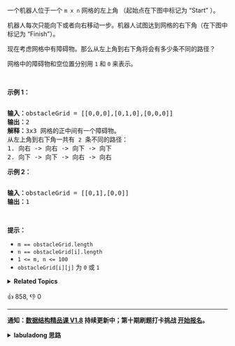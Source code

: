 <p>一个机器人位于一个<meta charset="UTF-8" />&nbsp;<code>m x n</code>&nbsp;网格的左上角 （起始点在下图中标记为 “Start” ）。</p>

<p>机器人每次只能向下或者向右移动一步。机器人试图达到网格的右下角（在下图中标记为 “Finish”）。</p>

<p>现在考虑网格中有障碍物。那么从左上角到右下角将会有多少条不同的路径？</p>

<p>网格中的障碍物和空位置分别用 <code>1</code> 和 <code>0</code> 来表示。</p>

<p>&nbsp;</p>

<p><strong>示例 1：</strong></p>
<img alt="" src="https://assets.leetcode.com/uploads/2020/11/04/robot1.jpg" />
<pre>
<strong>输入：</strong>obstacleGrid = [[0,0,0],[0,1,0],[0,0,0]]
<strong>输出：</strong>2
<strong>解释：</strong>3x3 网格的正中间有一个障碍物。
从左上角到右下角一共有 <code>2</code> 条不同的路径：
1. 向右 -&gt; 向右 -&gt; 向下 -&gt; 向下
2. 向下 -&gt; 向下 -&gt; 向右 -&gt; 向右
</pre>

<p><strong>示例 2：</strong></p>
<img alt="" src="https://assets.leetcode.com/uploads/2020/11/04/robot2.jpg" />
<pre>
<strong>输入：</strong>obstacleGrid = [[0,1],[0,0]]
<strong>输出：</strong>1
</pre>

<p>&nbsp;</p>

<p><strong>提示：</strong></p>

<ul>
	<li><code>m ==&nbsp;obstacleGrid.length</code></li>
	<li><code>n ==&nbsp;obstacleGrid[i].length</code></li>
	<li><code>1 &lt;= m, n &lt;= 100</code></li>
	<li><code>obstacleGrid[i][j]</code> 为 <code>0</code> 或 <code>1</code></li>
</ul>
<details><summary><strong>Related Topics</strong></summary>数组 | 动态规划 | 矩阵</details><br>

<div>👍 858, 👎 0</div>

<div id="labuladong"><hr>

**通知：[数据结构精品课 V1.8](https://aep.h5.xeknow.com/s/1XJHEO) 持续更新中；第十期刷题打卡挑战 [开始报名](https://mp.weixin.qq.com/s/eUG2OOzY3k_ZTz-CFvtv5Q)。**

<details><summary><strong>labuladong 思路</strong></summary>

## 基本思路

动态规划问题层层优化的通用步骤：

1、根据 [动态规划核心套路](https://labuladong.github.io/article/fname.html?fname=动态规划详解进阶)，思考如何分解问题（状态转移方程），明确函数定义，写出暴力递归解；然后用 `memo` 备忘录消除重叠子问题，并根据 [这篇文章](https://labuladong.github.io/article/fname.html?fname=备忘录等基础) 确定 base case 的初始值。

2、（可选）根据 [动态规划核心套路](https://labuladong.github.io/article/fname.html?fname=动态规划详解进阶) 将自顶向下的递归解法改为自底向上的迭代解法，根据 [这篇文章](https://labuladong.github.io/article/fname.html?fname=最优子结构) 确定 `dp` 数组的迭代方向。

3、（可选）根据 [这篇文章](https://labuladong.github.io/article/fname.html?fname=状态压缩技巧) 尝试对多维 `dp` 数组进行降维打击，优化空间复杂度。

这道题分解问题规模的关键是：

到达 `(i, j)` 的路径条数等于到达 `(i-1, j)` 和到达 `(i, j-1)` 的路径条数之和。

那么 `dp` 函数的定义就是：

从 `grid[0][0]` 出发到达 `grid[i][j]` 的路径条数为 `dp(grid, i, j)`。

然后走流程，一步步优化，我把所有步骤都写在解法代码中了。

**标签：[动态规划](https://mp.weixin.qq.com/mp/appmsgalbum?__biz=MzAxODQxMDM0Mw==&action=getalbum&album_id=1318881141113536512)**

## 解法代码

```java
// 第一步：自顶向下带备忘录的递归
class Solution {
    public int uniquePathsWithObstacles(int[][] obstacleGrid) {
        int m = obstacleGrid.length;
        int n = obstacleGrid[0].length;
        memo = new int[m][n];
        return dp(obstacleGrid, m - 1, n - 1);
    }

    // 备忘录
    int[][] memo;

    // 定义：从 grid[0][0] 出发到达 grid[i][j] 的路径条数为 dp(grid, i, j)
    int dp(int[][] grid, int i, int j) {
        int m = grid.length, n = grid[0].length;
        // base case
        if (i < 0 || i >= m || j < 0 || j >= n
                || grid[i][j] == 1) {
            // 数组越界或者遇到阻碍
            return 0;
        }
        if (i == 0 && j == 0) {
            // 起点到起点的路径条数就是 1
            return 1;
        }
        if (memo[i][j] > 0) {
            // 避免冗余计算
            return memo[i][j];
        }
        // 状态转移方程：
        // 到达 grid[i][j] 的路径条数等于
        // 到达 grid[i-1][j] 的路径条数加上到达 grid[i][j-1] 的路径条数
        int left = dp(grid, i, j - 1);
        int upper = dp(grid, i - 1, j);
        int res = left + upper;
        // 存储备忘录
        memo[i][j] = res;
        return res;
    }
}

// 第二步：自底向上迭代的动态规划
class Solution2 {
    public int uniquePathsWithObstacles(int[][] obstacleGrid) {
        int m = obstacleGrid.length;
        int n = obstacleGrid[0].length;
        // 数组索引偏移一位，dp[0][..] dp[..][0] 代表 obstacleGrid 之外
        // 定义：到达 obstacleGrid[i][j] 的路径条数为 dp[i-1][j-1]
        int[][] dp = new int[m + 1][n + 1];
        // base case：如果没有障碍物，起点到起点的路径条数就是 1
        dp[1][1] = obstacleGrid[0][0] == 1 ? 0 : 1;

        for (int i = 1; i <= m; i++) {
            for (int j = 1; j <= n; j++) {
                if (i == 1 && j == 1) {
                    // 跳过 base case
                    continue;
                }
                if (obstacleGrid[i - 1][j - 1] == 1) {
                    // 跳过障碍物的格子
                    continue;
                }
                dp[i][j] = dp[i - 1][j] + dp[i][j - 1];
            }
        }
        // 返回到达 obstacleGrid[m-1][n-1] 的路径数量
        return dp[m][n];
    }
}

// 第三步：优化二维 dp 数组为一维 dp 数组
class Solution3 {
    public int uniquePathsWithObstacles(int[][] obstacleGrid) {
        int m = obstacleGrid.length;
        int n = obstacleGrid[0].length;
        // 根据二维 dp 数组优化为一维 dp 数组
        int[] dp = new int[n + 1];
        dp[1] = obstacleGrid[0][0] == 1 ? 0 : 1;

        for (int i = 1; i <= m; i++) {
            for (int j = 1; j <= n; j++) {
                if (i == 1 && j == 1) {
                    // 跳过 base case
                    continue;
                }
                if (obstacleGrid[i - 1][j - 1] == 1) {
                    // 跳过障碍物的格子
                    dp[j] = 0;
                    continue;
                }
                dp[j] = dp[j] + dp[j - 1];
            }
        }
        // 返回到达 obstacleGrid[m-1][n-1] 的路径数量
        return dp[n];
    }
}
```

</details>
</div>





